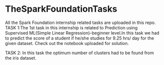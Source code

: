 # TheSparkFoundationTasks
All the Spark Foundation internship related tasks are uploaded in this repo. 
TASK 1:The 1st task in this internship is related to Prediction using Supervised ML(Simple Linear Regression)-beginner level.In this task we had to predict the score of a student if he/she studies for 9.25 hrs/ day for the given dataset. Check out the notebook uploaded for solution.

TASK 2: In this task the optimum number of clusters had to be found from the iris dataset.
